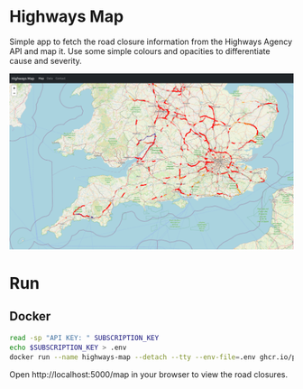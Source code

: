 # Highways Map
Simple app to fetch the road closure information from the Highways Agency API and map it. Use some simple colours and opacities to differentiate cause and severity.

!["Screenshot"](images/highways-map.png)

# Run

## Docker
```bash
read -sp "API KEY: " SUBSCRIPTION_KEY
echo $SUBSCRIPTION_KEY > .env
docker run --name highways-map --detach --tty --env-file=.env ghcr.io/pwcazenave/highways-map:latest
```

Open http://localhost:5000/map in your browser to view the road closures.